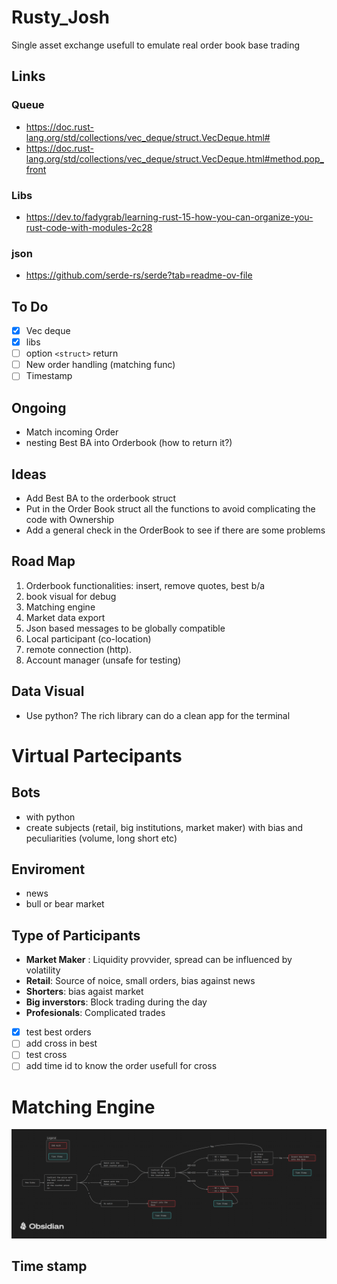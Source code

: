 # Rusty_Josh
Single asset exchange usefull to emulate real order book base trading

## Links
### Queue
- https://doc.rust-lang.org/std/collections/vec_deque/struct.VecDeque.html#
- https://doc.rust-lang.org/std/collections/vec_deque/struct.VecDeque.html#method.pop_front


### Libs
- https://dev.to/fadygrab/learning-rust-15-how-you-can-organize-you-rust-code-with-modules-2c28

### json
- https://github.com/serde-rs/serde?tab=readme-ov-file



## To Do
- [x] Vec deque
- [X] libs
- [ ] option `<struct>` return
- [ ] New order handling (matching func)
- [ ] Timestamp

## Ongoing
- Match incoming Order
- nesting Best BA into Orderbook (how to return it?)

## Ideas
- Add Best BA to the orderbook struct
- Put in the Order Book struct all the functions to avoid complicating the code with Ownership
- Add a general check in the OrderBook to see if there are some problems

## Road Map
1) Orderbook functionalities: insert, remove quotes, best b/a
2) book visual for debug
3) Matching engine
4) Market data export
5) Json based messages to be globally compatible
6) Local participant (co-location)
7) remote connection (http). 
8) Account manager (unsafe for testing)


## Data Visual
- Use python? The rich library can do a clean app for the terminal

# Virtual Partecipants

## Bots
- with python
- create subjects (retail, big institutions, market maker) with bias and peculiarities (volume, long short etc)

## Enviroment
- news
- bull or bear market

## Type of Participants
- **Market Maker** : Liquidity provvider, spread can be influenced by volatility
- **Retail**: Source of noice, small orders, bias against news
- **Shorters**: bias agaist market
- **Big inverstors**: Block trading during the day
- **Profesionals**: Complicated trades
- [X] test best orders
- [ ] add cross in best
- [ ] test cross
- [ ] add time id to know the order usefull for cross

# Matching Engine

![Schema ME](/img/New%20order%20Match.png)

## Time stamp